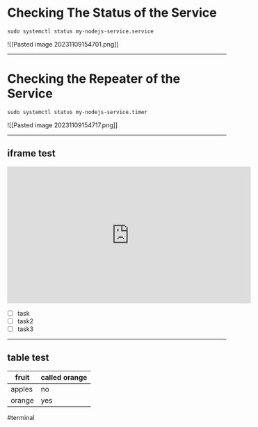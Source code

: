 
# Checking The Status of the Service


```
sudo systemctl status my-nodejs-service.service
```


![[Pasted image 20231109154701.png]]


---

# Checking the Repeater of the Service


```
sudo systemctl status my-nodejs-service.timer
```

![[Pasted image 20231109154717.png]]

<hr>


## iframe test

<iframe width="560" height="315" src="https://www.youtube.com/embed/DhBMowCs8Rs?si=SMOz3zmPLpJtIjU9" title="YouTube video player" frameborder="0" allow="accelerometer; autoplay; clipboard-write; encrypted-media; gyroscope; picture-in-picture; web-share" allowfullscreen></iframe>

- [ ] task
- [ ] task2
- [ ] task3

<hr>


## table test

|fruit| called orange|
|-------|-------|
|apples| no |
|orange|yes|

#terminal
